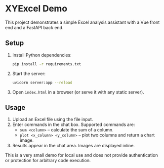 # XYExcel Demo

This project demonstrates a simple Excel analysis assistant with a Vue front end and a FastAPI back end.

## Setup

1. Install Python dependencies:
   ```bash
   pip install -r requirements.txt
   ```
2. Start the server:
   ```bash
   uvicorn server:app --reload
   ```
3. Open `index.html` in a browser (or serve it with any static server).

## Usage

1. Upload an Excel file using the file input.
2. Enter commands in the chat box. Supported commands are:
   - `sum <column>` – calculate the sum of a column.
   - `plot <x_column> <y_column>` – plot two columns and return a chart image.
3. Results appear in the chat area. Images are displayed inline.

This is a very small demo for local use and does not provide authentication or protection for arbitrary code execution.
